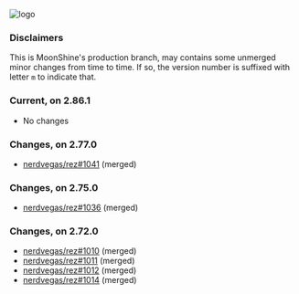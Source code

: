 

![logo](media/rez_banner_256.png)

### Disclaimers

This is MoonShine's production branch, may contains some unmerged minor changes from time to time. If so, the version number is suffixed with letter `m` to indicate that.


### Current, on 2.86.1

* No changes


### Changes, on 2.77.0

* [nerdvegas/rez#1041](https://github.com/nerdvegas/rez/pull/1041) (merged)


### Changes, on 2.75.0

* [nerdvegas/rez#1036](https://github.com/nerdvegas/rez/pull/1036) (merged)


### Changes, on 2.72.0

* [nerdvegas/rez#1010](https://github.com/nerdvegas/rez/pull/1010) (merged)
* [nerdvegas/rez#1011](https://github.com/nerdvegas/rez/pull/1011) (merged)
* [nerdvegas/rez#1012](https://github.com/nerdvegas/rez/pull/1012) (merged)
* [nerdvegas/rez#1014](https://github.com/nerdvegas/rez/pull/1014) (merged)

